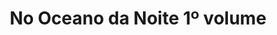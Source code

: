 ---
Numero: 492
title: No Oceano da Noite 1º volume
Autor: Gregory Benford
Co-autor: 
Ano-de-Publicacao: 1998
Titulo-original: In the Ocean of Night
Tradutor: Alexandra Tavares
Co-tradutor: 
Ano-de-edicao: 1976
alias: Gregory-Benford
Autor2-alias: 
Tradutor1-alias: Alexandra-Tavares
Tradutor2-alias: 
Titulo-link: 492-No-Oceano-da-Noite-1-volume
Capa: 
pags: 
Capa-link: 
---